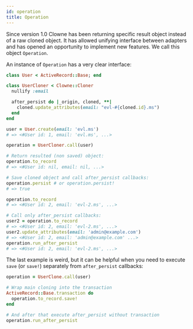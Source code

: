 ```yaml
---
id: operation
title: Operation
---
```


Since version 1.0 Clowne has been returning specific result object instead of a raw cloned object. It has allowed unifying interface between adapters and has opened an opportunity to implement new features. We call this object `Operation`.

An instance of `Operation` has a very clear interface:

```ruby
class User < ActiveRecord::Base; end

class UserCloner < Clowne::Cloner
  nullify :email

  after_persist do |_origin, cloned, **|
    cloned.update_attributes(email: "evl-#{cloned.id}.ms")
  end
end

user = User.create(email: 'evl.ms')
# => <#User id: 1, email: 'evl.ms', ...>

operation = UserCloner.call(user)

# Return resulted (non saved) object:
operation.to_record
# => <#User id: nil, email: nil, ...>

# Save cloned object and call after_persist callbacks:
operation.persist # or operation.persist!
# => true

operation.to_record
# => <#User id: 2, email: 'evl-2.ms', ...>

# Call only after_persist callbacks:
user2 = operation.to_record
# => <#User id: 2, email: 'evl-2.ms', ...>
user2.update_attributes(email: 'admin@example.com')
# => <#User id: 2, email: 'admin@example.com' ...>
operation.run_after_persist
# => <#User id: 2, email: 'evl-2.ms', ...>
```

The last example is weird, but it can be helpful when you need to execute `save` (or `save!`) separately from `after_persist` callbacks:

```ruby
operation = UserClone.call(user)

# Wrap main cloning into the transaction
ActiveRecord::Base.transaction do
  operation.to_record.save!
end

# And after that execute after_persist without transaction
operation.run_after_persist
```
